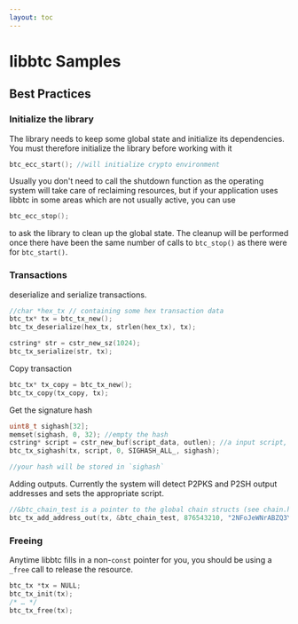 ```yaml
---
layout: toc
---
```


<h1>libbtc Samples</h1>

<h2 id="best_practices">Best Practices</h2>

<h3 id="best_practices_init">Initialize the library</h3>

The library needs to keep some global state and initialize its
dependencies. You must therefore initialize the library before working
with it

```C
btc_ecc_start(); //will initialize crypto environment
```

Usually you don't need to call the shutdown function as the operating
system will take care of reclaiming resources, but if your application
uses libbtc in some areas which are not usually active, you can use

```C
btc_ecc_stop();
```

to ask the library to clean up the global state. The cleanup will be
performed once there have been the same number of calls to
`btc_stop()` as there were for `btc_start()`.


<h3 id="best_practices_freeing">Transactions</h3>

deserialize and serialize transactions.

```c
//char *hex_tx // containing some hex transaction data
btc_tx* tx = btc_tx_new();
btc_tx_deserialize(hex_tx, strlen(hex_tx), tx);

cstring* str = cstr_new_sz(1024);
btc_tx_serialize(str, tx);

```

Copy transaction

```c
btc_tx* tx_copy = btc_tx_new();
btc_tx_copy(tx_copy, tx);

```

Get the signature hash

```c
uint8_t sighash[32];
memset(sighash, 0, 32); //empty the hash
cstring* script = cstr_new_buf(script_data, outlen); //a input script, see script doc
btc_tx_sighash(tx, script, 0, SIGHASH_ALL_, sighash);

//your hash will be stored in `sighash`
```

Adding outputs. Currently the system will detect P2PKS and P2SH output addresses and sets the appropriate script.

```c
//&btc_chain_test is a pointer to the global chain structs (see chain.h)
btc_tx_add_address_out(tx, &btc_chain_test, 876543210, "2NFoJeWNrABZQ3YCWdbX9wGEnRge7kDeGzQ");
```




<h3 id="best_practices_freeing">Freeing</h3>

Anytime libbtc fills in a non-`const` pointer for you, you should be using a `_free` call to release the resource.

```c
btc_tx *tx = NULL;
btc_tx_init(tx);
/* … */
btc_tx_free(tx);
```

